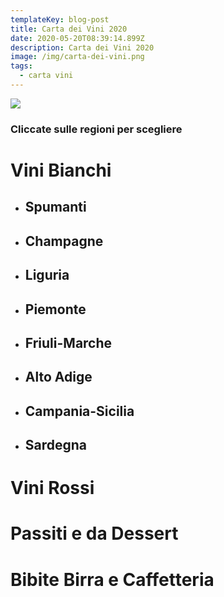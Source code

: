 ```yaml
---
templateKey: blog-post
title: Carta dei Vini 2020
date: 2020-05-20T08:39:14.899Z
description: Carta dei Vini 2020
image: /img/carta-dei-vini.png
tags:
  - carta vini
---
```

![](/img/bicchieri_vino.jpg)

### Cliccate sulle regioni per scegliere

# Vini Bianchi

* ## Spumanti
* ## Champagne
* ## Liguria
* ## Piemonte
* ## Friuli-Marche
* ## Alto Adige
* ## Campania-Sicilia
* ## Sardegna

# Vini Rossi

# Passiti e da Dessert

# Bibite Birra e Caffetteria